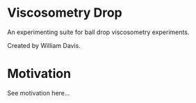 # Viscosometry Drop
An experimenting suite for ball drop viscosometry experiments.

Created by William Davis.

# Motivation

See motivation here...


